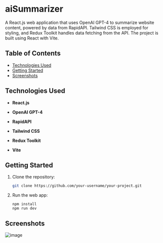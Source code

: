 # aiSummarizer
A React.js web application that uses OpenAI GPT-4 to summarize website content, powered by data from RapidAPI. Tailwind CSS is employed for styling, and Redux Toolkit handles data fetching from the API. The project is built using React with Vite.

## Table of Contents

- [Technologies Used](#technologies-used)
- [Getting Started](#getting-started)
- [Screenshots](#screenshots)




## Technologies Used

- **React.js**

- **OpenAI GPT-4**

- **RapidAPI**

- **Tailwind CSS**

- **Redux Toolkit**

- **Vite**


## Getting Started

1. Clone the repository:

   ```bash
   git clone https://github.com/your-username/your-project.git
   ```
2. Run the web app:
   ```
   npm install
   npm run dev
   ```

## Screenshots
![image](https://github.com/mlaskowski7/aiSummarizer/assets/144243838/b57b645b-e1ed-4c78-bffe-8115b6e22326)

   
